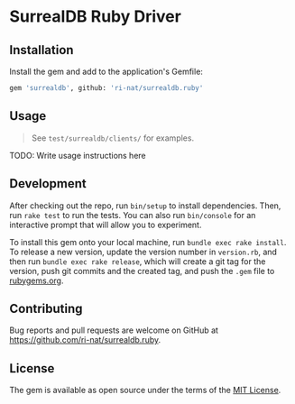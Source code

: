 # SurrealDB Ruby Driver

## Installation

Install the gem and add to the application's Gemfile:

```bash
gem 'surrealdb', github: 'ri-nat/surrealdb.ruby'
```

## Usage

> See `test/surrealdb/clients/` for examples.

TODO: Write usage instructions here

## Development

After checking out the repo, run `bin/setup` to install dependencies. Then, run `rake test` to run the tests. You can also run `bin/console` for an interactive prompt that will allow you to experiment.

To install this gem onto your local machine, run `bundle exec rake install`. To release a new version, update the version number in `version.rb`, and then run `bundle exec rake release`, which will create a git tag for the version, push git commits and the created tag, and push the `.gem` file to [rubygems.org](https://rubygems.org).

## Contributing

Bug reports and pull requests are welcome on GitHub at <https://github.com/ri-nat/surrealdb.ruby>.

## License

The gem is available as open source under the terms of the [MIT License](https://opensource.org/licenses/MIT).
